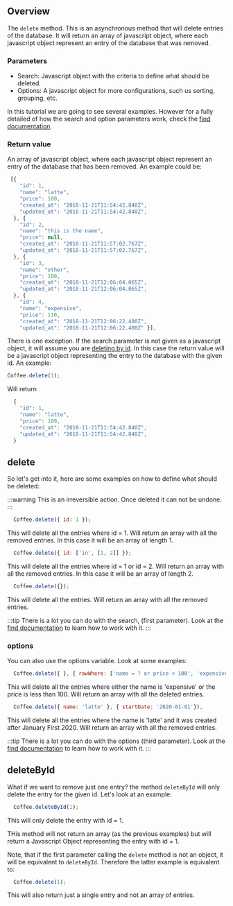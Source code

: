 ## Overview

 The `delete` method. This is an asynchronous method that will delete entries of the database. It will return an array of javascript object, where each javascript object represent an entry of the database that was removed. 
 

 ### Parameters

  * Search: Javascript object with the criteria to define what should be deleted.
  * Options: A javascript object for more configurations, such us sorting, grouping, etc.

  In this tutorial we are going to see several examples. However for a fully detailed of how the search and option parameters work, check the [find documentation](./find).

### Return value

An array of javascript object, where each javascript object represent an entry of the database that has been removed. An example could be:

  ```javascript
   [{
      "id": 1,
      "name": "latte",
      "price": 100,
      "created_at": "2018-11-21T11:54:42.840Z",
      "updated_at": "2018-11-21T11:54:42.840Z",
    }, {
      "id": 2,
      "name": "this is the name",
      "price": null,
      "created_at": "2018-11-21T11:57:02.767Z",
      "updated_at": "2018-11-21T11:57:02.767Z",
    }, {
      "id": 3,
      "name": "other",
      "price": 100,
      "created_at": "2018-11-21T12:06:04.065Z",
      "updated_at": "2018-11-21T12:06:04.065Z",
    }, {
      "id": 4,
      "name": "expensive",
      "price": 110,
      "created_at": "2018-11-21T12:06:22.400Z",
      "updated_at": "2018-11-21T12:06:22.400Z" }],
  ```


  There is one exception. If the search parameter is not given as a javascript object, it will assume you are [deleting by id](#deleteById). In this case the return value will be a javascript object representing the entry to the database with the given id. An example:

  ```javascript
  Coffee.delete(1);
  ```
  Will return

  ```javascript
    {
      "id": 1,
      "name": "latte",
      "price": 100,
      "created_at": "2018-11-21T11:54:42.840Z",
      "updated_at": "2018-11-21T11:54:42.840Z",
    }
  ```

## delete

So let's get into it, here are some examples on how to define what should be deleted:

:::warning
  This is an irreversible action. Once deleted it can not be undone.
:::

```javascript
  Coffee.delete({ id: 1 });
```

This will delete all the entries where id = 1. Will return an array with all the removed entries. In this case it will be an array of length 1.

```javascript
  Coffee.delete({ id: ['in', [1, 2]] });
```

This will delete all the entries where id = 1 or id = 2. Will return an array with all the removed entries. In this case it will be an array of length 2.

```javascript
  Coffee.delete({});
```

This will delete all the entries. Will return an array with all the removed entries.


:::tip
  There is a lot you can do with the search, (first parameter). Look at the [find documentation](./find) to learn how to work with it. 
:::


### options

You can also use the options variable. Look at some examples:

```javascript
  Coffee.delete({ }, { rawWhere: ['name = ? or price < 100', 'expensive'] });
```

This will delete all the entries where either the name is 'expensive' or the price is less than 100. Will return an array with all the deleted entries.

```javascript
  Coffee.delete({ name: 'latte' }, { startDate: '2020-01-01'}),
```

This will delete all the entries where the name is 'latte' and it was created after January First 2020. Will return an array with all the removed entries.


:::tip
  There is a lot you can do with the options (third parameter). Look at the [find documentation](./find) to learn how to work with it. 
:::


## deleteById

What if we want to remove just one entry? the method `deleteById` will only delete the entry for the given id. Let's look at an example: 


```javascript
  Coffee.deleteById(1);
```

This will only delete the entry with id = 1.

THis method will not return an array (as the previous examples) but will return a Javascript Object representing the entry with id = 1.

Note, that if the first parameter calling the `delete` method is not an object, it will be equivalent to `deleteById`. Therefore the latter example is equivalent to: 

```javascript
  Coffee.delete(1);
```

This will also return just a single entry and not an array of entries. 

